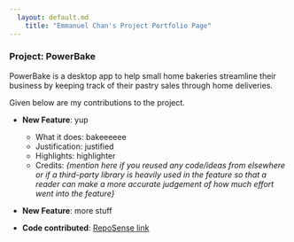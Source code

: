 ```yaml
---
  layout: default.md
    title: "Emmanuel Chan's Project Portfolio Page"
---
```


### Project: PowerBake

PowerBake is a desktop app to help small home bakeries streamline their business by keeping track of their pastry sales through home deliveries.

Given below are my contributions to the project.

* **New Feature**: yup
    * What it does: bakeeeeee
    * Justification: justified
    * Highlights: highlighter
    * Credits: *{mention here if you reused any code/ideas from elsewhere or if a third-party library is heavily used in the feature so that a reader can make a more accurate judgement of how much effort went into the feature}*

* **New Feature**: more stuff

* **Code contributed**: [RepoSense link]()
